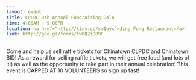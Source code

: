 ```yaml
---
layout: event
title: CPLDC 8th Annual Fundraising Gala
time: 4:00AM - 9:00PM
location: <a href="http://tiny.cc/sm1uyx">Jing Fong Restaurant</a>
link: http://goo.gl/forms/fwOQZiO89F
---
```

Come and help us sell raffle tickets for Chinatown CLPDC and Chinatown BID! As a reward for selling raffle tickets, we will get free food (and lots of it!) as well as the opportunity to take part in their annual celebration! This event is CAPPED AT 10 VOLUNTEERS so sign up fast!